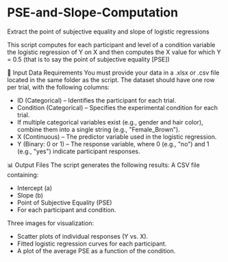 # PSE-and-Slope-Computation
Extract the point of subjective equality and slope of logistic regressions

This script computes for each participant and level of a condition variable the logistic regression of Y on X
and then computes the X value for which Y = 0.5 (that is to say the point of subjective equality [PSE])

📂 Input Data Requirements
You must provide your data in a .xlsx or .csv file located in the same folder as the script. The dataset should have one row per trial, with the following columns:
- ID (Categorical) – Identifies the participant for each trial.
- Condition (Categorical) – Specifies the experimental condition for each trial.
- If multiple categorical variables exist (e.g., gender and hair color), combine them into a single string (e.g., "Female_Brown").
- X (Continuous) – The predictor variable used in the logistic regression.
- Y (Binary: 0 or 1) – The response variable, where 0 (e.g., "no") and 1 (e.g., "yes") indicate participant responses.

📊 Output Files
The script generates the following results:
A CSV file containing:
- Intercept (a)
- Slope (b)
- Point of Subjective Equality (PSE)
- For each participant and condition.

Three images for visualization:
- Scatter plots of individual responses (Y vs. X).
- Fitted logistic regression curves for each participant.
- A plot of the average PSE as a function of the condition.
